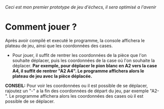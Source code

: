 *Ceci est mon premier prototype de jeu d'échecs, il sera optimisé a l'avenir*

# Comment jouer ?
Après avoir compilé et executé le programme, la console affichera le plateau de jeu, ainsi que les coordonnées des cases. 

- Pour jouer, il suffit de rentrer les coordonnées de la pièce que l'on souhaite déplacer, puis les coordonnées de la case où l'on souhaite la déplacer. 
__Par exemple, pour déplacer le pion blanc en A2 vers la case A4, il suffit de rentrer "A2 A4". Le programme affichera alors le plateau de jeu avec la pièce déplacée.__ 

**CONSEIL:** Pour voir les coordonnées ou il est possible de se déplacer, rajoutez un "-" a la fin des coordonnées de départ du jeu, par exemple "A2-". Le programme affichera alors les coordonnées des cases où il est possible de se déplacer.